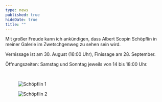 ```yaml
---
type: news
published: true
hideDate: true
title: ""  
---
```


Mit großer Freude kann ich ankündigen, dass Albert Scopin Schöpflin in meiner Galerie im Zwetschgenweg zu sehen sein wird. 

Vernissage ist am 30. August (16:00 Uhr), Finissage am 28. September.

Öffnungszeiten: Samstag und Sonntag jeweils von 14 bis 18:00 Uhr.

<br>
<figure>
    <img src="{{ site.baseurl }}images/schoepflin1.jpg" alt="Schöpflin 1" itemprop="image"/>
</figure>
<figure>
    <img src="{{ site.baseurl }}images/schoepflin2.jpg" alt="Schöpflin 2" itemprop="image"/>
</figure>
<br>

